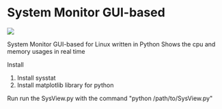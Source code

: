 System Monitor GUI-based
========================

![](http://oi42.tinypic.com/11iiz4g.jpg)

System Monitor GUI-based for Linux written in Python
Shows the cpu and memory usages in real time

Install
1. Install sysstat
2. Install matplotlib library for python

Run
run the SysView.py with the command "python /path/to/SysView.py"
